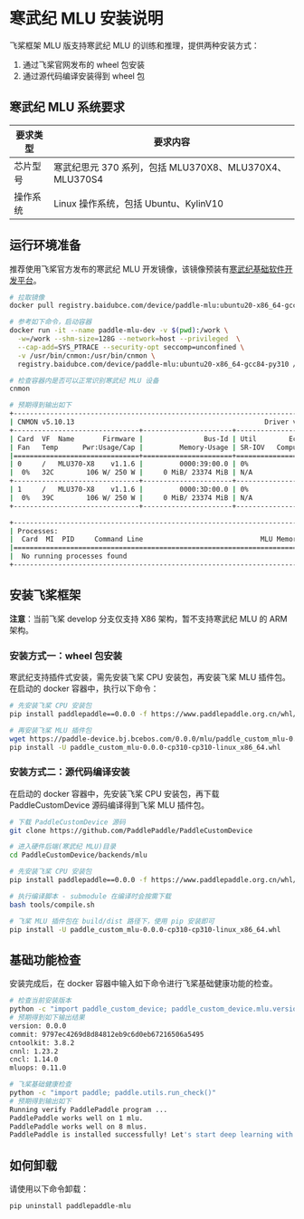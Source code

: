 # 寒武纪 MLU 安装说明

飞桨框架 MLU 版支持寒武纪 MLU 的训练和推理，提供两种安装方式：

1. 通过飞桨官网发布的 wheel 包安装
2. 通过源代码编译安装得到 wheel 包

## 寒武纪 MLU 系统要求

| 要求类型 |   要求内容   |
| --------- | -------- |
| 芯片型号 | 寒武纪思元 370 系列，包括 MLU370X8、MLU370X4、MLU370S4 |
| 操作系统 | Linux 操作系统，包括 Ubuntu、KylinV10 |

## 运行环境准备

推荐使用飞桨官方发布的寒武纪 MLU 开发镜像，该镜像预装有[寒武纪基础软件开发平台](https://developer.cambricon.com/)。

```bash
# 拉取镜像
docker pull registry.baidubce.com/device/paddle-mlu:ubuntu20-x86_64-gcc84-py310

# 参考如下命令，启动容器
docker run -it --name paddle-mlu-dev -v $(pwd):/work \
  -w=/work --shm-size=128G --network=host --privileged  \
  --cap-add=SYS_PTRACE --security-opt seccomp=unconfined \
  -v /usr/bin/cnmon:/usr/bin/cnmon \
  registry.baidubce.com/device/paddle-mlu:ubuntu20-x86_64-gcc84-py310 /bin/bash

# 检查容器内是否可以正常识别寒武纪 MLU 设备
cnmon

# 预期得到输出如下
+------------------------------------------------------------------------------+
| CNMON v5.10.13                                               Driver v5.10.13 |
+-------------------------------+----------------------+-----------------------+
| Card  VF  Name       Firmware |               Bus-Id | Util        Ecc-Error |
| Fan   Temp      Pwr:Usage/Cap |         Memory-Usage | SR-IOV   Compute-Mode |
|===============================+======================+=======================|
| 0     /   MLU370-X8    v1.1.6 |         0000:39:00.0 | 0%                N/A |
|  0%   32C        106 W/ 250 W |     0 MiB/ 23374 MiB | N/A           Default |
+-------------------------------+----------------------+-----------------------+
| 1     /   MLU370-X8    v1.1.6 |         0000:3D:00.0 | 0%                N/A |
|  0%   39C        106 W/ 250 W |     0 MiB/ 23374 MiB | N/A           Default |
+-------------------------------+----------------------+-----------------------+

+------------------------------------------------------------------------------+
| Processes:                                                                   |
|  Card  MI  PID     Command Line                             MLU Memory Usage |
|==============================================================================|
|  No running processes found                                                  |
+------------------------------------------------------------------------------+
```

## 安装飞桨框架

**注意**：当前飞桨 develop 分支仅支持 X86 架构，暂不支持寒武纪 MLU 的 ARM 架构。

### 安装方式一：wheel 包安装

寒武纪支持插件式安装，需先安装飞桨 CPU 安装包，再安装飞桨 MLU 插件包。在启动的 docker 容器中，执行以下命令：

```bash
# 先安装飞桨 CPU 安装包
pip install paddlepaddle==0.0.0 -f https://www.paddlepaddle.org.cn/whl/linux/cpu-mkl/develop.html

# 再安装飞桨 MLU 插件包
wget https://paddle-device.bj.bcebos.com/0.0.0/mlu/paddle_custom_mlu-0.0.0-cp310-cp310-linux_x86_64.whl
pip install -U paddle_custom_mlu-0.0.0-cp310-cp310-linux_x86_64.whl
```

### 安装方式二：源代码编译安装

在启动的 docker 容器中，先安装飞桨 CPU 安装包，再下载 PaddleCustomDevice 源码编译得到飞桨 MLU 插件包。

```bash
# 下载 PaddleCustomDevice 源码
git clone https://github.com/PaddlePaddle/PaddleCustomDevice

# 进入硬件后端(寒武纪 MLU)目录
cd PaddleCustomDevice/backends/mlu

# 先安装飞桨 CPU 安装包
pip install paddlepaddle==0.0.0 -f https://www.paddlepaddle.org.cn/whl/linux/cpu-mkl/develop.html

# 执行编译脚本 - submodule 在编译时会按需下载
bash tools/compile.sh

# 飞桨 MLU 插件包在 build/dist 路径下，使用 pip 安装即可
pip install -U paddle_custom_mlu-0.0.0-cp310-cp310-linux_x86_64.whl
```

## 基础功能检查

安装完成后，在 docker 容器中输入如下命令进行飞桨基础健康功能的检查。

```bash
# 检查当前安装版本
python -c "import paddle_custom_device; paddle_custom_device.mlu.version()"
# 预期得到如下输出结果
version: 0.0.0
commit: 9797ec4269d8d84812eb9c6d0eb67216506a5495
cntoolkit: 3.8.2
cnnl: 1.23.2
cncl: 1.14.0
mluops: 0.11.0

# 飞桨基础健康检查
python -c "import paddle; paddle.utils.run_check()"
# 预期得到输出如下
Running verify PaddlePaddle program ...
PaddlePaddle works well on 1 mlu.
PaddlePaddle works well on 8 mlus.
PaddlePaddle is installed successfully! Let's start deep learning with PaddlePaddle now.
```

## 如何卸载

请使用以下命令卸载：

```bash
pip uninstall paddlepaddle-mlu
```
